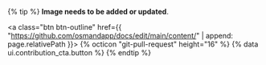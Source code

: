 {% tip %}
<b>Image needs to be added or updated</b>. <p></p> <a class="btn btn-outline" href={{ "https://github.com/osmandapp/docs/edit/main/content/" | append: page.relativePath }}>
    {% octicon "git-pull-request" height="16" %}
    {% data ui.contribution_cta.button %}
  </a>
{% endtip %}